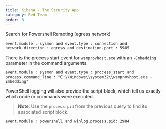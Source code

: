 ```yaml
---
title: Kibana - The Security App
category: Red Team
order: 8
---
```


Search for Powershell Remoting (egress network)


```
event.module : sysmon and event.type : connection and network.direction : egress and destination.port : 5985
```

There is the process start event for `wsmprovhost.exe` with an `-Embedding` parameter in the command arguments.

```
event.module : sysmon and event.type : process_start and process.command_line : "C:\\Windows\\system32\\wsmprovhost.exe -Embedding"
```

PowerShell logging will also provide the script block, which tell us exactly which code or commands were executed.

> **Note**: Use the `process.pid` from the previous query to find its associated script block.

```
event.module : powershell and winlog.process.pid: 2984
```